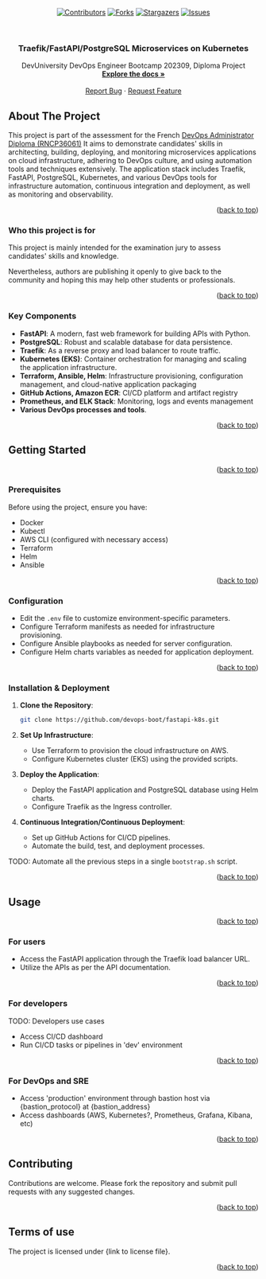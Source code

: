 <!-- Improved compatibility of back-to-top link: See: https://github.com/devops-boot/fastapi-k8s/pull/73 -->
<a name="readme-top"></a>
<!--
*** Thanks for checking out the Best-README-Template. If you have a suggestion
*** that would make this better, please fork the repo and create a pull request
*** or simply open an issue with the tag "enhancement".
*** Don't forget to give the project a star!
*** Thanks again! Now go create something AMAZING! :D
-->

<!-- PROJECT SHIELDS -->
<!--
*** I'm using markdown "reference style" links for readability.
*** Reference links are enclosed in brackets [ ] instead of parentheses ( ).
*** See the bottom of this document for the declaration of the reference variables
*** for contributors-url, forks-url, etc. This is an optional, concise syntax you may use.
*** https://www.markdownguide.org/basic-syntax/#reference-style-links
-->
<div align="center">

[![Contributors][contributors-shield]][contributors-url] [![Forks][forks-shield]][forks-url] [![Stargazers][stars-shield]][stars-url] [![Issues][issues-shield]][issues-url]
<!-- [![MIT License][license-shield]][license-url] -->
<!-- [![LinkedIn][linkedin-shield]][linkedin-url] -->

</div>


<!-- PROJECT LOGO -->
<br />
<div align="center">
  <!-- <a href="https://github.com/devops-boot/fastapi-k8s">
    <img src="images/logo.png" alt="Logo" width="80" height="80">
  </a> -->

  <h3 align="center">Traefik/FastAPI/PostgreSQL Microservices on Kubernetes</h3>

  <p align="center">
    DevUniversity DevOps Engineer Bootcamp 202309, Diploma Project
    <br />
    <a href="https://devops-boot.netlify.app/"><strong>Explore the docs »</strong></a>
    <br />
    <br />
    <!-- <a href="https://github.com/devops-boot/fastapi-k8s">View Demo</a>
    · -->
    <a href="https://github.com/devops-boot/fastapi-k8s/issues">Report Bug</a>
    ·
    <a href="https://github.com/devops-boot/fastapi-k8s/issues">Request Feature</a>
  </p>
</div>


## About The Project

This project is part of the assessment for the French [DevOps Administrator Diploma (RNCP36061)](https://www.francecompetences.fr/recherche/rncp/36061)
It aims to demonstrate candidates' skills in architecting, building, deploying, and monitoring microservices applications on cloud infrastructure, adhering to DevOps culture, and using automation tools and techniques extensively.
The application stack includes Traefik, FastAPI, PostgreSQL, Kubernetes, and various DevOps tools for infrastructure automation, continuous integration and deployment, as well as monitoring and observability.

<!-- TODO: Add architecture schema -->

<p align="right">(<a href="#readme-top">back to top</a>)</p>


### Who this project is for

This project is mainly intended for the examination jury to assess candidates' skills and knowledge.

Nevertheless, authors are publishing it openly to give back to the community and hoping this may help other students or professionals.

<p align="right">(<a href="#readme-top">back to top</a>)</p>


### Key Components

- **FastAPI**: A modern, fast web framework for building APIs with Python.
- **PostgreSQL**: Robust and scalable database for data persistence.
- **Traefik**: As a reverse proxy and load balancer to route traffic.
- **Kubernetes (EKS)**: Container orchestration for managing and scaling the application infrastructure.
- **Terraform, Ansible, Helm**: Infrastructure provisioning, configuration management, and cloud-native application packaging
- **GitHub Actions, Amazon ECR**: CI/CD platform and artifact registry
- **Prometheus, and ELK Stack**: Monitoring, logs and events management
- **Various DevOps processes and tools**.

<p align="right">(<a href="#readme-top">back to top</a>)</p>


## Getting Started

<p align="right">(<a href="#readme-top">back to top</a>)</p>


### Prerequisites

Before using the project, ensure you have:

- Docker
- Kubectl
- AWS CLI (configured with necessary access)
- Terraform
- Helm
- Ansible

<p align="right">(<a href="#readme-top">back to top</a>)</p>


### Configuration

- Edit the `.env` file to customize environment-specific parameters.
- Configure Terraform manifests as needed for infrastructure provisioning.
- Configure Ansible playbooks as needed for server configuration.
- Configure Helm charts variables as needed for application deployment.

<p align="right">(<a href="#readme-top">back to top</a>)</p>


### Installation & Deployment

1. **Clone the Repository**:

   ```bash
   git clone https://github.com/devops-boot/fastapi-k8s.git
   ```

2. **Set Up Infrastructure**:
   - Use Terraform to provision the cloud infrastructure on AWS.
   - Configure Kubernetes cluster (EKS) using the provided scripts.

3. **Deploy the Application**:
   - Deploy the FastAPI application and PostgreSQL database using Helm charts.
   - Configure Traefik as the Ingress controller.

4. **Continuous Integration/Continuous Deployment**:
   - Set up GitHub Actions for CI/CD pipelines.
   - Automate the build, test, and deployment processes.

TODO: Automate all the previous steps in a single `bootstrap.sh` script.

<p align="right">(<a href="#readme-top">back to top</a>)</p>


## Usage

<p align="right">(<a href="#readme-top">back to top</a>)</p>


<!-- ### Run {Project Name}

1. {Write the step here.}
2. {Write the step here.}

<p align="right">(<a href="#readme-top">back to top</a>)</p>-->


### For users

- Access the FastAPI application through the Traefik load balancer URL.
- Utilize the APIs as per the API documentation.

<p align="right">(<a href="#readme-top">back to top</a>)</p>


### For developers

TODO: Developers use cases
- Access CI/CD dashboard
- Run CI/CD tasks or pipelines in 'dev' environment

<p align="right">(<a href="#readme-top">back to top</a>)</p>


### For DevOps and SRE

- Access 'production' environment through bastion host via {bastion_protocol} at {bastion_address}
- Access dashboards (AWS, Kubernetes?, Prometheus, Grafana, Kibana, etc)

<p align="right">(<a href="#readme-top">back to top</a>)</p>


<!-- ### Troubleshoot {Project Name}

1. {Write the step here.}
2. {Write the step here.} 

<table>
  <tr>
   <td>
    Issue
   </td>
   <td>
    Solution
   </td>
  </tr>
  <tr>
   <td>
    {Describe the issue here}
   </td>
   <td>
    {Write solution here}
   </td>
  </tr>
  <tr>
   <td>
    {Describe the issue here}
   </td>
   <td>
    {Write solution here}
   </td>
  </tr>
  <tr>
   <td>
    {Describe the issue here}
   </td>
   <td>
    {Write solution here}
   </td>
  </tr>
</table>



Other troubleshooting supports:
* {Link to FAQs}
* {Link to runbooks}
* {Link to other relevant support information}

<p align="right">(<a href="#readme-top">back to top</a>)</p> -->


## Contributing

<!-- {Include a link to your contributing guide here. If you do not have a contributing guide, incorporate the information in the README.} -->

Contributions are welcome. Please fork the repository and submit pull requests with any suggested changes.

<p align="right">(<a href="#readme-top">back to top</a>)</p>


<!-- ## Additional documentation

{Include links and brief descriptions to additional documentation. Examples provided in README template guide.}

For more information:

* Reference link 1
* Reference link 2
* Reference link 3... -->


<!-- ## How to get help

{Include links and brief descriptions for support resources. Examples provided in README template guide.}

* Reference link 1
* Reference link 2
* Reference link 3... -->


## Terms of use

The project is licensed under {link to license file}.

<p align="right">(<a href="#readme-top">back to top</a>)</p>


<!-- ## Contact

- Your Name - [your-email@example.com]
- Project Link: [repository-url]

<p align="right">(<a href="#readme-top">back to top</a>)</p> -->


<!-- ## Acknowledgments

Use this space to list resources you find helpful and would like to give credit to. I've included a few of my favorites to kick things off!

* [Choose an Open Source License](https://choosealicense.com)
* [GitHub Emoji Cheat Sheet](https://www.webpagefx.com/tools/emoji-cheat-sheet)
* [Malven's Flexbox Cheatsheet](https://flexbox.malven.co/)
* [Malven's Grid Cheatsheet](https://grid.malven.co/)
* [Img Shields](https://shields.io)
* [GitHub Pages](https://pages.github.com)
* [Font Awesome](https://fontawesome.com)
* [React Icons](https://react-icons.github.io/react-icons/search)

<p align="right">(<a href="#readme-top">back to top</a>)</p> -->



<!-- MARKDOWN LINKS & IMAGES -->
<!-- https://www.markdownguide.org/basic-syntax/#reference-style-links -->
[contributors-shield]: https://img.shields.io/github/contributors/devops-boot/fastapi-k8s.svg?style=for-the-badge
[contributors-url]: https://github.com/devops-boot/fastapi-k8s/graphs/contributors
[forks-shield]: https://img.shields.io/github/forks/devops-boot/fastapi-k8s.svg?style=for-the-badge
[forks-url]: https://github.com/devops-boot/fastapi-k8s/network/members
[stars-shield]: https://img.shields.io/github/stars/devops-boot/fastapi-k8s.svg?style=for-the-badge
[stars-url]: https://github.com/devops-boot/fastapi-k8s/stargazers
[issues-shield]: https://img.shields.io/github/issues/devops-boot/fastapi-k8s.svg?style=for-the-badge
[issues-url]: https://github.com/devops-boot/fastapi-k8s/issues
[license-shield]: https://img.shields.io/github/license/devops-boot/fastapi-k8s.svg?style=for-the-badge
[license-url]: https://github.com/devops-boot/fastapi-k8s/blob/master/LICENSE.txt
[linkedin-shield]: https://img.shields.io/badge/-LinkedIn-black.svg?style=for-the-badge&logo=linkedin&colorB=555
[linkedin-url]: https://linkedin.com/in/othneildrew
[product-screenshot]: images/screenshot.png

 <!-- Explore other templates from [The Good Docs Project](https://thegooddocsproject.dev/). Use our [feedback form](https://thegooddocsproject.dev/feedback/?template=Readme) to give feedback on this template. -->
